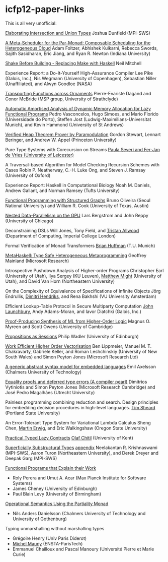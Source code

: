 icfp12-paper-links
==================

This is all very unofficial:


[Elaborating Intersection and Union Types](http://www.cs.cmu.edu/~joshuad/papers/intcomp/Dunfield12_elaboration.pdf)
Joshua Dunfield (MPI-SWS)

[A Meta-Scheduler for the Par-Monad: Composable Scheduling for the Heterogeneous Cloud](www.cs.indiana.edu/~rrnewton/papers/meta-par_submission.pdf)
Adam Foltzer, Abhishek Kulkarni, Rebecca Swords, Sajith Sasidharan, Eric Jiang, and Ryan R. Newton (Indiana University)

[Shake Before Building - Replacing Make with Haskell](http://community.haskell.org/~ndm/darcs/shake/academic/icfp2012/shake.tex)
Neil Mitchell

Experience Report: a Do-It-Yourself High-Assurance Compiler
Lee Pike (Galois, Inc.), Nis Wegmann (University of Copenhagen), Sebastian Niller (Unaffiliated), and Alwyn Goodloe (NASA)

[Transporting Functions across Ornaments](http://arxiv.org/pdf/1201.4801)
Pierre-Evariste Dagand and Conor McBride (MSP group, University of Strathclyde)

[Automatic Amortised Analysis of Dynamic Memory Allocation for Lazy Functional Programs](www.dcc.fc.up.pt/~pbv/AALazyExtended.pdf)
Pedro Vasconcelos, Hugo Simoes, and Mario Florido (Universidade do Porto), Steffen Jost (Ludwig-Maximilians-Universitat Munich), and Kevin Hammond (University of St Andrews)

[Verified Heap Theorem Prover by Paramodulation](www.cs.princeton.edu/~appel/papers/verismall.pdf)
Gordon Stewart, Lennart Beringer, and Andrew W. Appel (Princeton University)

Pure Type Systems with Corecursion on Streams
[Paula Severi and Fer-Jan de Vries (University of Leicester)](http://www.cs.le.ac.uk/people/ps56/publications.xml)

A Traversal-based Algorithm for Model Checking Recursion Schemes with Cases
Robin P. Neatherway, C.-H. Luke Ong, and Steven J. Ramsay (University of Oxford)

Experience Report: Haskell in Computational Biology
Noah M. Daniels, Andrew Gallant, and Norman Ramsey (Tufts University)

[Functional Programming with Structured Graphs](www.cs.utexas.edu/~wcook/Drafts/2012/graphs.pdf)
Bruno Oliveira (Seoul National University) and William R. Cook (University of Texas, Austin)

[Nested Data-Parallelism on the GPU](people.cs.uchicago.edu/~jhr/papers/2012/icfp12-gpu-submitted.pdf)
Lars Bergstrom and John Reppy (University of Chicago)

Deconstraining DSLs
Will Jones, Tony Field, and [Tristan Allwood](http://www.doc.ic.ac.uk/~tora/) (Department of Computing, Imperial College London)

Formal Verification of Monad Transformers
[Brian Huffman](web.cecs.pdx.edu/~brianh/talks/110713-defense.pdf) (T.U. Munich)

[MetaHaskell: Type Safe Heterogeneous Metaprogramming](http://www.eecs.harvard.edu/~mainland/projects/metahaskell/mainland-metahaskell-draft.pdf)
Geoffrey Mainland (Microsoft Research)

Introspective Pushdown Analysis of Higher-order Programs
Christopher Earl (University of Utah), Ilya Sergey (KU Leuven), [Matthew Might](http://matt.might.net/) (University of Utah), and David Van Horn (Northeastern University)

On the Complexity of Equivalence of Specifications of Infinite Objects
Jörg Endrullis, [Dimitri Hendriks](http://www.cs.vu.nl/~diem/publications.html), and Rena Bakhshi (VU University Amsterdam)

Efficient Lookup-Table Protocol in Secure Multiparty Computation
[John Launchbury](http://corp.galois.com/john-launchbury), Andy Adams-Moran, and Iavor Diatchki (Galois, Inc.)

[Proof-Producing Synthesis of ML from Higher-Order Logic](www.cl.cam.ac.uk/~mom22/miniml/hol2miniml.pdf)
Magnus O. Myreen and Scott Owens (University of Cambridge)

[Propositions as Sessions](http://homepages.inf.ed.ac.uk/wadler/papers/propositions-as-sessions/propositions-as-sessions.pdf)
Philip Wadler (University of Edinburgh)

[Work Efficient Higher Order Vectorisation](http://research.microsoft.com/en-us/um/people/simonpj/papers/ndp/replicate-icfp2012-1.pdf)
Ben Lippmeier, Manuel M. T. Chakravarty, Gabriele Keller, and Roman Leshchinskiy (University of New South Wales) and Simon Peyton Jones (Microsoft Research Ltd)

[A generic abstract syntax model for embedded languages](http://www.cse.chalmers.se/~emax/documents/astModel-icfp2012-submitted.pdf)
Emil Axelsson (Chalmers University of Technology)

[Equality proofs and deferred type errors (A compiler pearl)](http://research.microsoft.com/en-us/um/people/simonpj/papers/ext-f/icfp12.pdf)
Dimitrios Vytiniotis and Simon Peyton Jones (Microsoft Research Cambridge) and José Pedro Magalhães (Utrecht University)

Painless programming combining reduction and search. Design principles for embedding decision procedures in high-level languages.
[Tim Sheard](http://web.cecs.pdx.edu/~sheard/) (Portland State University)

An Error-Tolerant Type System for Variational Lambda Calculus
Sheng Chen, [Martin Erwig](http://web.engr.oregonstate.edu/~erwig/), and Eric Walkingshaw (Oregon State University)

[Practical Typed Lazy Contracts](www.cs.kent.ac.uk/~oc/contracts.html)
[Olaf Chitil](http://www.cs.kent.ac.uk/people/staff/oc/) (University of Kent)

[Superficially Substructural Types](http://www.cs.cmu.edu/~neelk/icfp12-superficial-krishnaswami-turon-dreyer-garg.pdf) [appendix](www.cs.cmu.edu/~neelk/icfp12-appendix.pdf)
Neelakantan R. Krishnaswami (MPI-SWS), Aaron Turon (Northeastern University), and Derek Dreyer and Deepak Garg (MPI-SWS)

[Functional Programs that Explain their Work](dynamicaspects.org/papers/icfp12-submitted.pdf)
* Roly Perera and Umut A. Acar (Max Planck Institute for Software Systems)
* James Cheney (University of Edinburgh)
* Paul Blain Levy (University of Birmingham)

[Operational Semantics Using the Partiality Monad](www.cse.chalmers.se/~nad/publications/danielsson-aim11-talk.pdf)
* Nils Anders Danielsson (Chalmers University of Technology and University of Gothenburg)

Typing unmarshalling without marshalling types

* Grégoire Henry (Univ Paris Diderot)
* [Michel Mauny](http://www.mauny.net/index.en.php) (ENSTA-ParisTech)
* Emmanuel Chailloux and Pascal Manoury (Université Pierre et Marie Curie)

